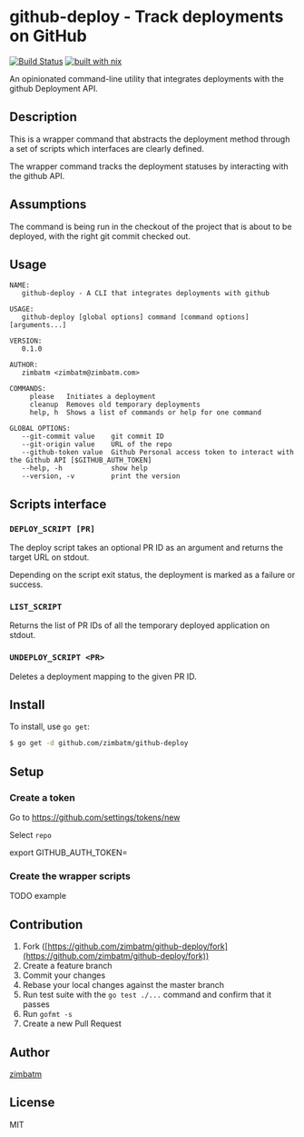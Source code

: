 # github-deploy - Track deployments on GitHub

[![Build Status](https://travis-ci.com/zimbatm/github-deploy.svg?branch=master)](https://travis-ci.com/zimbatm/github-deploy)
[![built with nix](https://builtwithnix.org/badge.svg)](https://builtwithnix.org)

An opinionated command-line utility that integrates deployments with the github Deployment API.

## Description

This is a wrapper command that abstracts the deployment method through a set of scripts which interfaces are clearly defined.

The wrapper command tracks the deployment statuses by interacting with the github API.

## Assumptions

The command is being run in the checkout of the project that is about to be deployed, with the right
git commit checked out.

## Usage

```
NAME:
   github-deploy - A CLI that integrates deployments with github

USAGE:
   github-deploy [global options] command [command options] [arguments...]

VERSION:
   0.1.0

AUTHOR:
   zimbatm <zimbatm@zimbatm.com>

COMMANDS:
     please   Initiates a deployment
     cleanup  Removes old temporary deployments
     help, h  Shows a list of commands or help for one command

GLOBAL OPTIONS:
   --git-commit value    git commit ID
   --git-origin value    URL of the repo
   --github-token value  Github Personal access token to interact with the Github API [$GITHUB_AUTH_TOKEN]
   --help, -h            show help
   --version, -v         print the version
```

## Scripts interface

### `DEPLOY_SCRIPT [PR]`

The deploy script takes an optional PR ID as an argument and returns the target URL on stdout.

Depending on the script exit status, the deployment is marked as a failure or success.

### `LIST_SCRIPT`

Returns the list of PR IDs of all the temporary deployed application on stdout.

### `UNDEPLOY_SCRIPT <PR>`

Deletes a deployment mapping to the given PR ID.

## Install

To install, use `go get`:

```bash
$ go get -d github.com/zimbatm/github-deploy
```

## Setup

### Create a token

Go to https://github.com/settings/tokens/new

Select `repo`

export GITHUB_AUTH_TOKEN=<new-token>

### Create the wrapper scripts

TODO example

## Contribution

1. Fork ([https://github.com/zimbatm/github-deploy/fork](https://github.com/zimbatm/github-deploy/fork))
1. Create a feature branch
1. Commit your changes
1. Rebase your local changes against the master branch
1. Run test suite with the `go test ./...` command and confirm that it passes
1. Run `gofmt -s`
1. Create a new Pull Request

## Author

[zimbatm](https://github.com/zimbatm)

## License

MIT
